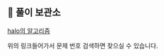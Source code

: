 ## 📝 풀이 보관소

[halo의 알고리즘](https://velog.io/@halo_3735/series/%EC%95%8C%EA%B3%A0%EB%A6%AC%EC%A6%98)

위의 링크들어가서 문제 번호 검색하면 찾으실 수 있습니다.
